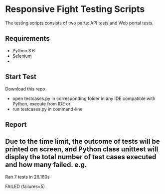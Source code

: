 # Responsive Fight Testing Scripts
The testing scripts consists of two parts: API tests and Web portal tests.

## Requirements
- Python 3.6
- Selenium
- 

## Start Test
Download this repo
- open testcases.py in corresponding folder in any IDE compatible with Python, execute from IDE
or
- run testcases.py in command-line

## Report
Due to the time limit, the outcome of tests will be printed on screen, and Python class unittest will display the total number of test cases executed and how many failed.
e.g.
----------------------------------------------------------------------
Ran 7 tests in 26.160s

FAILED (failures=5)